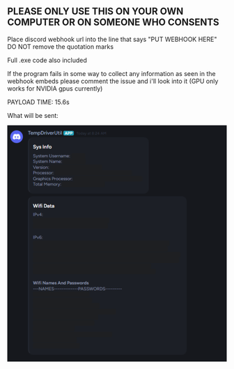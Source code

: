## **PLEASE ONLY USE THIS ON YOUR OWN COMPUTER OR ON SOMEONE WHO CONSENTS**

Place discord webhook url into the line that says "PUT WEBHOOK HERE"
DO NOT remove the quotation marks

Full .exe code also included

If the program fails in some way to collect any information as seen in the webhook embeds please comment the issue and i'll look into it
(GPU only works for NVIDIA gpus currently)

PAYLOAD TIME: 15.6s

What will be sent:

![alt text](https://github.com/PCMon/FlipperZero-BadUSB-BadKB-SysInfoAndWifi/blob/main/image.png?raw=true)
